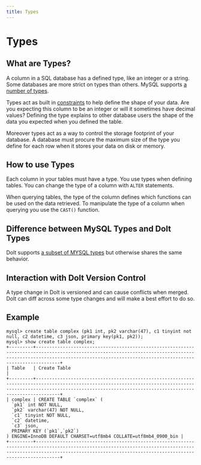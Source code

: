 ```yaml
---
title: Types
---
```


# Types

## What are Types?

A column in a SQL database has a defined type, like an integer or a string. Some databases are more strict on types than others. MySQL supports [a number of types](https://dev.mysql.com/doc/refman/8.0/en/data-types.html).

Types act as built in [constraints](./constraints.md) to help define the shape of your data. Are you expecting this column to be an integer or will it sometimes have decimal values? Defining the type explains to other database users the shape of the data you expected when you defined the table.

Moreover types act as a way to control the storage footprint of your database. A database must procure the maximum size of the type you define for each row when it stores your data on disk or memory.

## How to use Types

Each column in your tables must have a type. You use types when defining tables. You can change the type of a column with `ALTER` statements.

When querying tables, the type of the column defines which functions can be used on the data retrieved. To manipulate the type of a column when querying you use the `CAST()` function.

## Difference between MySQL Types and Dolt Types

Dolt supports [a subset of MYSQL types](../../../reference/sql/sql-support/data-description.md#data-types) but otherwise shares the same behavior.

## Interaction with Dolt Version Control

A type change in Dolt is versioned and can cause conflicts when merged. Dolt can diff across some type changes and will make a best effort to do so.

## Example
```
mysql> create table complex (pk1 int, pk2 varchar(47), c1 tinyint not null, c2 datetime, c3 json, primary key(pk1, pk2));
mysql> show create table complex;
+---------+---------------------------------------------------------------------------------------------------------------------------------------------------------------------------------------------------------------------------+
| Table   | Create Table                                                                                                                                                                                                                     |
+---------+---------------------------------------------------------------------------------------------------------------------------------------------------------------------------------------------------------------------------+
| complex | CREATE TABLE `complex` (
  `pk1` int NOT NULL,
  `pk2` varchar(47) NOT NULL,
  `c1` tinyint NOT NULL,
  `c2` datetime,
  `c3` json,
  PRIMARY KEY (`pk1`,`pk2`)
) ENGINE=InnoDB DEFAULT CHARSET=utf8mb4 COLLATE=utf8mb4_0900_bin |
+---------+---------------------------------------------------------------------------------------------------------------------------------------------------------------------------------------------------------------------------+
```